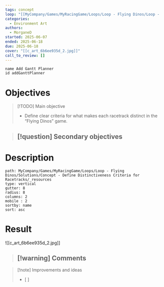 ```yaml
---
tags: concept
loop: "[[MyCompany/Games/MyRacingGame/Loops/Loop - Flying Dinos/Loop - Flying Dinos.md]]"
categories:
  - Environment Art
authors:
  - MorganeD
started: 2025-06-07
ended: 2025-06-18
due: 2025-06-18
cover: "[[c_art_6b6ee935d_2.jpg]]"
call_to_review: []
---
```


```button
name Add Gantt Planner
id addGanttPlanner
```
# Objectives

> [!TODO] Main objective
> - Define clear criteria for what makes each racetrack distinct in the “Flying Dinos” game.

> [!question] Secondary objectives
> - 

# Description

```img-gallery
path: MyCompany/Games/MyRacingGame/Loops/Loop - Flying Dinos/Solutions/Concept - Define Distinctiveness Criteria for Racetracks/_resources
type: vertical
gutter: 8
radius: 8
columns: 2
mobile : 2
sortby: name
sort: asc
```


# Result
![[c_art_6b6ee935d_2.jpg]]
> [!warning] Comments
> - 

>[!note] Improvements and ideas
> - [ ] 
> 

